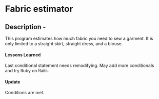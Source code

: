 # Fabric estimator

## Description - 

This program estimates how much fabric you need to sew a garment. It is only limited to a straight skirt, straight dress, and a blouse. 

#### Lessons Learned

Last conditional statement needs remodifying. May add more conditionals and try Ruby on Rails. 

#### Update

Conditions are met.
